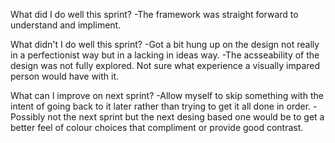 What did I do well this sprint?
    -The framework was straight forward to understand and impliment.

What didn't I do well this sprint?
    -Got a bit hung up on the design not really in a perfectionist way but in a lacking in ideas way.
    -The acsseability of the design was not fully explored. Not sure what experience a visually impared person would have with it.

What can I improve on next sprint?
    -Allow myself to skip something with the intent of going back to it later rather than trying to get it all done in order.
    -Possibly not the next sprint but the next desing based one would be to get a better feel of colour choices that compliment or provide good contrast.

